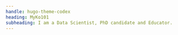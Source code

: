 ```yaml
---
handle: hugo-theme-codex
heading: MyKo101
subheading: I am a Data Scientist, PhD candidate and Educator.
---
```

